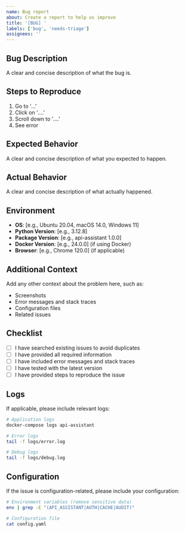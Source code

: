 ```yaml
---
name: Bug report
about: Create a report to help us improve
title: '[BUG] '
labels: ['bug', 'needs-triage']
assignees: ''
---
```


## Bug Description

A clear and concise description of what the bug is.

## Steps to Reproduce

1. Go to '...'
2. Click on '....'
3. Scroll down to '....'
4. See error

## Expected Behavior

A clear and concise description of what you expected to happen.

## Actual Behavior

A clear and concise description of what actually happened.

## Environment

- **OS**: [e.g., Ubuntu 20.04, macOS 14.0, Windows 11]
- **Python Version**: [e.g., 3.12.8]
- **Package Version**: [e.g., api-assistant 1.0.0]
- **Docker Version**: [e.g., 24.0.0] (if using Docker)
- **Browser**: [e.g., Chrome 120.0] (if applicable)

## Additional Context

Add any other context about the problem here, such as:
- Screenshots
- Error messages and stack traces
- Configuration files
- Related issues

## Checklist

- [ ] I have searched existing issues to avoid duplicates
- [ ] I have provided all required information
- [ ] I have included error messages and stack traces
- [ ] I have tested with the latest version
- [ ] I have provided steps to reproduce the issue

## Logs

If applicable, please include relevant logs:

```bash
# Application logs
docker-compose logs api-assistant

# Error logs
tail -f logs/error.log

# Debug logs
tail -f logs/debug.log
```

## Configuration

If the issue is configuration-related, please include your configuration:

```bash
# Environment variables (remove sensitive data)
env | grep -E "(API_ASSISTANT|AUTH|CACHE|AUDIT)"

# Configuration file
cat config.yaml
``` 